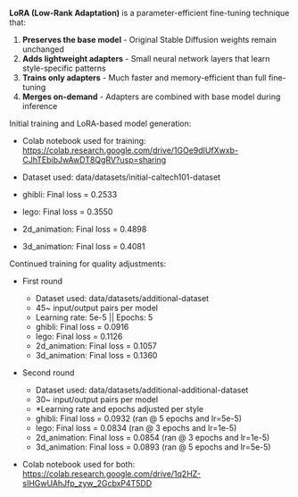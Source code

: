 **LoRA (Low-Rank Adaptation)** is a parameter-efficient fine-tuning technique that:

1. **Preserves the base model** - Original Stable Diffusion weights remain unchanged
2. **Adds lightweight adapters** - Small neural network layers that learn style-specific patterns
3. **Trains only adapters** - Much faster and memory-efficient than full fine-tuning
4. **Merges on-demand** - Adapters are combined with base model during inference

Initial training and LoRA-based model generation:

* Colab notebook used for training: https://colab.research.google.com/drive/1GOe9dIUfXwxb-CJhTEbibJwAwDT8QgRV?usp=sharing

* Dataset used: data/datasets/initial-caltech101-dataset
* ghibli: Final loss = 0.2533
* lego: Final loss = 0.3550
* 2d_animation: Final loss = 0.4898
* 3d_animation: Final loss = 0.4081


Continued training for quality adjustments:

* First round
    - Dataset used: data/datasets/additional-dataset
    - 45~ input/output pairs per model
    - Learning rate: 5e-5 || Epochs: 5
    - ghibli: Final loss = 0.0916
    - lego: Final loss = 0.1126
    - 2d_animation: Final loss = 0.1057
    - 3d_animation: Final loss = 0.1360

* Second round
    - Dataset used: data/datasets/additional-additional-dataset
    - 30~ input/output pairs per model
    - *Learning rate and epochs adjusted per style
    - ghibli: Final loss = 0.0932 (ran @ 5 epochs and lr=5e-5)
    - lego: Final loss = 0.0834 (ran @ 3 epochs and lr=1e-5)
    - 2d_animation: Final loss = 0.0854 (ran @ 3 epochs and lr=1e-5)
    - 3d_animation: Final loss = 0.0893 (ran @ 5 epochs and lr=5e-5)

* Colab notebook used for both: https://colab.research.google.com/drive/1q2HZ-sIHGwUAhJfp_zyw_2GcbxP4T5DD
